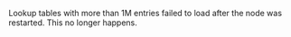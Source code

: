 Lookup tables with more than 1M entries failed to load after the node was
restarted. This no longer happens.
